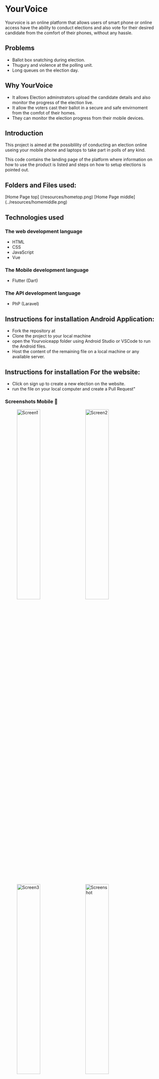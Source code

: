 # YourVoice

Yourvoice is an online platform that allows users of smart phone or online access have the ability to conduct elections and also vote for their desired candidate from the comfort of their phones, without any hassle.

## Problems
- Ballot box snatching during election.
- Thugury and violence at the polling unit.
- Long queues on the election day.

## Why YourVoice

- It allows Election adminstrators upload the candidate details and also monitor the progress of the election live.
- It allow the voters cast their ballot in a secure and safe envirnoment from the comfot of their homes.
- They can monitor the election progress from their mobile devices.



## Introduction
This project is aimed at the possiblility of conducting an election online useing your mobile phone and laptops to take part in polls of any kind.

This code contains the landing page of the platform where information on how to use the product is listed and steps on how to setup elections is pointed out.


## Folders and Files used:

[Home Page top] (/resources/hometop.png)
[Home Page middle] (../resources/homemiddle.png)

## Technologies used

### The web development language
- HTML
- CSS
- JavaScript
- Vue

### The Mobile development language
- Flutter (Dart)

### The API development language
- PhP (Laravel)


## Instructions for installation Android Application:

- Fork the repository at 
- Clone the project to your local machine
- open the Yourvoiceapp folder using Android Studio or VSCode to run the Android files.
- Host the content of the remaining file on a local machine or any available server.

## Instructions for installation For the website:
- Click on sign up to create a new election on the website.
- run the file on your local computer and create a Pull Request"


### Screenshots Mobile 📸
<ul>
  <img src="https://github.com/Alphadude/teamfun/blob/main/images/splash.jpeg" width="40%" alt="Screen1" hspace="15">
  <img src="https://github.com/Alphadude/teamfun/blob/main/images/dashboard.jpeg" width="40%" alt="Screen2" hspace="15">
  <img src="https://github.com/Alphadude/teamfun/blob/main/images/votepage.jpeg" width="40%" alt="Screen3" hspace="15">
  <img src="https://github.com/Alphadude/teamfun/blob/main/images/vote1.jpeg" alt="Screenshot" width="40%" hspace="15"/>
  <img src="https://github.com/Alphadude/teamfun/blob/main/images/result.jpeg" width="40%" alt="Screen4" hspace="15">
  <img src="https://github.com/Alphadude/teamfun/blob/main/images/result1.jpeg" width="40%" alt="Screen5" hspace="15">
  
</ul>

## Screenshots for the website

<img src="https://github.com/Alphadude/teamfun/blob/main/images/landingpage.jpeg" width="80%" alt="Screen2" hspace="15">

<img src="https://github.com/Alphadude/teamfun/blob/main/images/result1.jpeg" width="80%" alt="Screen2" hspace="15">

## Screenshots for the website

<img src="https://github.com/Alphadude/teamfun/blob/main/resources/homemtop.png" width="80%" alt="Screen2" hspace="15">
<img src="https://github.com/Alphadude/teamfun/blob/main/resources/homemiddle.png" width="80%" alt="Screen2" hspace="15">







